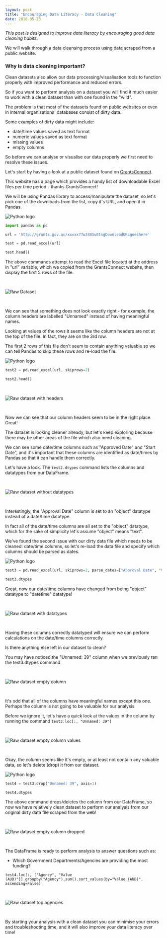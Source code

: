 ```yaml
---
layout: post
title: "Encouraging Data Literacy - Data Cleaning"
date: 2018-05-23
---
```


*This post is designed to improve data literacy by encouraging good data cleaning habits.*

We will walk through a data cleansing process using data scraped from a public website.

### Why is data cleaning important?

Clean datasets also allow our data processing/visualisation tools to function properly with improved performance and reduced errors.

So if you want to perform analysis on a dataset you will find it much easier to work with a clean dataset than with one found in the "wild".
 
The problem is that most of the datasets found on public websites or even in internal organisations' databases consist of dirty data.

Some examples of dirty data might include:

- date/time values saved as text format
- numeric values saved as text format
- missing values
- empty columns

So before we can analyse or visualise our data properly we first need to resolve these issues.

Let's start by having a look at a public dataset found on [GrantsConnect](http://grants.gov.au).

This website has a page which provides a handy list of downloadable Excel files per time period - thanks GrantsConnect!

We will be using Pandas library to access/manipulate the dataset, so let's pick one of the downloads from the list, copy it's URL, and open it in Pandas.


![Python logo](https://www.python.org/static/favicon.ico)
~~~python
import pandas as pd

url = 'http://grants.gov.au/xxxxx77w3485w8tsgDownloadURLgoeshere'

test = pd.read_excel(url)

test.head()
~~~

The above commands attempt to read the Excel file located at the address in "url" variable, which we copied from the GrantsConnect website, then display the first 5 rows of the file.

&nbsp;

![Raw Dataset](https://github.com/mwportfolio/mwportfolio.github.io/raw/master/screenshots/GrantConnectPublicRawData.png)

&nbsp;

We can see that something does not look exactly right - for example, the column headers are labelled "Unnamed" instead of having meaningful names.

Looking at values of the rows it seems like the column headers are not at the top of the file. In fact, they are on the 3rd row.

The first 2 rows of this file don't seem to contain anything valuable so we can tell Pandas to skip these rows and re-load the file.

![Python logo](https://www.python.org/static/favicon.ico)
~~~python
test2 = pd.read_excel(url, skiprows=2)

test2.head()
~~~

&nbsp;

![Raw dataset with headers](https://github.com/mwportfolio/mwportfolio.github.io/raw/master/screenshots/GrantConnectPublicRawDataWithHeader.png)

&nbsp;

Now we can see that our column headers seem to be in the right place. Great!

The dataset is looking cleaner already, but let's keep exploring because there may be other areas of the file which also need cleaning.

We can see some date/time columns such as "Approved Date" and "Start Date", and it's important that these columns are identified as date/times by Pandas so that it can handle them correctly.

Let's have a look. The `test2.dtypes` command lists the columns and datatypes from our DataFrame.

&nbsp;

![Raw dataset without datatypes](https://github.com/mwportfolio/mwportfolio.github.io/raw/master/screenshots/GrantConnectPublicRawDataWithoutDatatypes.png)

&nbsp;

Interestingly, the "Approval Date" column is set to an "object" datatype instead of a date/time datatype.

In fact all of the date/time columns are all set to the "object" datatype, which for the sake of simplicity let's assume "object" means "text".

We've found the second issue with our dirty data file which needs to be cleaned: date/time columns, so let's re-load the data file and specify which columns should be parsed as dates.


![Python logo](https://www.python.org/static/favicon.ico)
~~~python
test3 = pd.read_excel(url, skiprows=2, parse_dates=["Approval Date", "Variation Date", "Published Date/Time", "Start Date", "End Date"])

test3.dtypes
~~~

Great, now our date/time columns have changed from being "object" datatype to "datetime" datatype!

&nbsp;

![Raw dataset with datatypes](https://github.com/mwportfolio/mwportfolio.github.io/raw/master/screenshots/GrantConnectPublicRawDataWithDatatypes.png)

&nbsp;

Having these columns correctly datatyped will ensure we can perform calculations on the date/time columns correctly.

Is there anything else left in our dataset to clean?

You may have noticed the "Unnamed: 39" column when we previously ran the test3.dtypes command.

&nbsp;

![Raw dataset empty column](https://github.com/mwportfolio/mwportfolio.github.io/raw/master/screenshots/GrantConnectPublicRawDataEmptyColumn.png)

&nbsp;

It's odd that all of the columns have meaningful names except this one. Perhaps the column is not going to be valuable for our analysis.

Before we ignore it, let's have a quick look at the values in the column by running the command `test3.loc[:, "Unnamed: 39"]`

&nbsp;

![Raw dataset empty column values](https://github.com/mwportfolio/mwportfolio.github.io/raw/master/screenshots/GrantConnectPublicRawDataEmptyColumnValues.png)

&nbsp;

Okay, the column seems like it's empty, or at least not contain any valuable data, so let's delete (drop) it from our dataset.

![Python logo](https://www.python.org/static/favicon.ico)
~~~python
test4 = test3.drop("Unnamed: 39", axis=1)

test4.dtypes
~~~

The above command drops/deletes the column from our DataFrame, so now we have relatively clean dataset to perform our analysis from our original dirty data file scraped from the web!

&nbsp;

![Raw dataset empty column dropped](https://github.com/mwportfolio/mwportfolio.github.io/raw/master/screenshots/GrantConnectPublicRawDataEmptyColumnDropped.png)

&nbsp;

The DataFrame is ready to perform analysis to answer questions such as:

- Which Government Departments/Agencies are providing the most funding?

`test4.loc[:, ["Agency", "Value (AUD)"]].groupby("Agency").sum().sort_values(by="Value (AUD)", ascending=False)`

&nbsp;

![Raw dataset top agencies](https://github.com/mwportfolio/mwportfolio.github.io/raw/master/screenshots/GrantConnectPublicRawDataTopAgencies.png)

&nbsp;

By starting your analysis with a clean dataset you can minimise your errors and troubleshooting time, and it will also improve your data literacy over time! 
